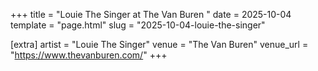 +++
title = "Louie The Singer at The Van Buren "
date = 2025-10-04
template = "page.html"
slug = "2025-10-04-louie-the-singer"

[extra]
artist = "Louie The Singer"
venue = "The Van Buren"
venue_url = "https://www.thevanburen.com/"
+++

